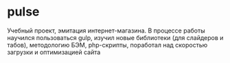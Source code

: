 # pulse

Учебный проект, эмитация интернет-магазина. 
В процессе работы научился пользоваться gulp, изучил новые библиотеки (для слайдеров и табов), методологию БЭМ, php-скрипты, поработал над скоростью загрузки и оптимизацией сайта
